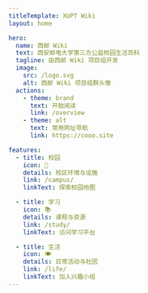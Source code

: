 ```yaml
---
titleTemplate: XUPT Wiki
layout: home

hero:
  name: 西邮 Wiki
  text: 西安邮电大学第三方公益校园生活百科
  tagline: 由西邮 Wiki 项目组开发
  image:
    src: /logo.svg
    alt: 西邮 Wiki 项目组群头像
  actions:
    - theme: brand
      text: 开始阅读
      link: /overview
    - theme: alt
      text: 常用网址导航
      link: https://cooo.site

features:
  - title: 校园
    icon: 🏫
    details: 校区环境与设施
    link: /campus/
    linkText: 探索校园地图

  - title: 学习
    icon: 📚
    details: 课程与资源
    link: /study/
    linkText: 访问学习平台

  - title: 生活
    icon: 🍽️
    details: 日常活动与社团
    link: /life/
    linkText: 加入兴趣小组
---
```

